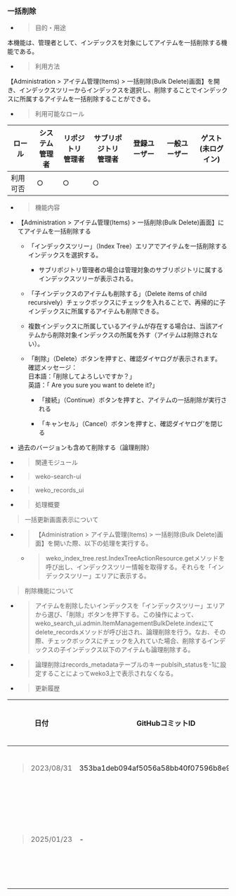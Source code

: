 
### 一括削除

  - > 目的・用途

本機能は、管理者として、インデックスを対象にしてアイテムを一括削除する機能である。

  - > 利用方法

【Administration \> アイテム管理(Items) \> 一括削除(Bulk Delete)画面】を開き、インデックスツリーからインデックスを選択し、削除することでインデックスに所属するアイテムを一括削除することができる。

  - > 利用可能なロール

<table>
<thead>
<tr class="header">
<th>ロール</th>
<th>システム<br />
管理者</th>
<th>リポジトリ<br />
管理者</th>
<th>サブリポジトリ<br />
管理者</th>
<th>登録ユーザー</th>
<th>一般ユーザー</th>
<th>ゲスト<br />
(未ログイン)</th>
</tr>
</thead>
<tbody>
<tr class="odd">
<td>利用可否</td>
<td>○</td>
<td>○</td>
<td>○</td>
<td></td>
<td></td>
<td></td>
</tr>
</tbody>
</table>

  - > 機能内容

<!-- end list -->

  - 【Administration \> アイテム管理(Items) \> 一括削除(Bulk Delete)画面】にてアイテムを一括削除する
    
      - 「インデックスツリー」（Index Tree）エリアでアイテムを一括削除するインデックスを選択する。

        - サブリポジトリ管理者の場合は管理対象のサブリポジトリに属するインデックスツリーが表示される。
    
      - 「子インデックスのアイテムも削除する」（Delete items of child recursively）チェックボックスにチェックを入れることで、再帰的に子インデックスに所属するアイテムも削除できる。
    
      - 複数インデックスに所属しているアイテムが存在する場合は、当該アイテムから削除対象インデックスの所属を外す（アイテムは削除されない）。
    
      - 「削除」（Delete）ボタンを押すと、確認ダイヤログが表示されます。  
        確認メッセージ：  
        日本語：「削除してよろしいですか？」  
        英語：「 Are you sure you want to delete it?」
        
          - 「接続」（Continue）ボタンを押すと、アイテムの一括削除が実行される
        
          - 「キャンセル」（Cancel）ボタンを押すと、確認ダイヤログ’を閉じる

  - 過去のバージョンも含めて削除する（論理削除）

<!-- end list -->

  - > 関連モジュール

<!-- end list -->

  - > weko-search-ui

  - > weko\_records\_ui

<!-- end list -->

  - > 処理概要

> 一括更新画面表示について

  - > 【Administration \> アイテム管理(Items) \> 一括削除(Bulk Delete)画面】を開いた際、以下の処理を実行する。
    
      - > weko\_index\_tree.rest.IndexTreeActionResource.getメソッドを呼び出し、インデックスツリー情報を取得する。それらを「インデックスツリー」エリアに表示する。

> 削除機能について

  - > アイテムを削除したいインデックスを「インデックスツリー」エリアから選び、「削除」ボタンを押下する。この操作によって、weko\_search\_ui.admin.ItemManagementBulkDelete.indexにてdelete\_recordsメソッドが呼び出され、論理削除を行う。なお、その際、チェックボックスにチェックを入れていた場合、削除するインデックスの子インデックス以下のアイテムも論理削除する。

  - > 論理削除はrecords\_metadataテーブルのキーpublsih\_statusを-1に設定することによってweko3上で表示されなくなる。

<!-- end list -->

  - > 更新履歴

<table>
<thead>
<tr class="header">
<th>日付</th>
<th>GitHubコミットID</th>
<th>更新内容</th>
</tr>
</thead>
<tbody>
<tr class="odd">
<td><blockquote>
<p>2023/08/31</p>
</blockquote></td>
<td>353ba1deb094af5056a58bb40f07596b8e95a562</td>
<td>初版作成</td>
</tr>
<tr class="even">
<td><blockquote>
<p>2025/01/23</p>
</blockquote></td>
<td>-</td>
<td>サブリポジトリ対応</td>
</tr>
</tbody>
</table>
